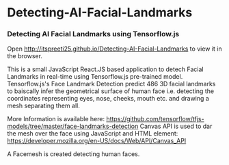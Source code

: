 # Detecting-AI-Facial-Landmarks

### Detecting AI Facial Landmarks using Tensorflow.js

Open http://itspreeti25.github.io/Detecting-AI-Facial-Landmarks to view it in the browser. 

This is a small JavaScript React.JS based application to detech Facial Landmarks in real-time using Tensorflow.js pre-trained model. Tensorflow.js's Face Landmark Detection predict 486 3D facial landmarks to baiscally infer the geometrical surface of human face i.e. detecting the coordinates representing eyes, nose, cheeks, mouth etc. and drawing a mesh separating them all.  

More Information is available here: https://github.com/tensorflow/tfjs-models/tree/master/face-landmarks-detection
Canvas API is used to dar the mesh over the face using JavaScript and HTML element: https://developer.mozilla.org/en-US/docs/Web/API/Canvas_API


A Facemesh is created detecting human faces.

